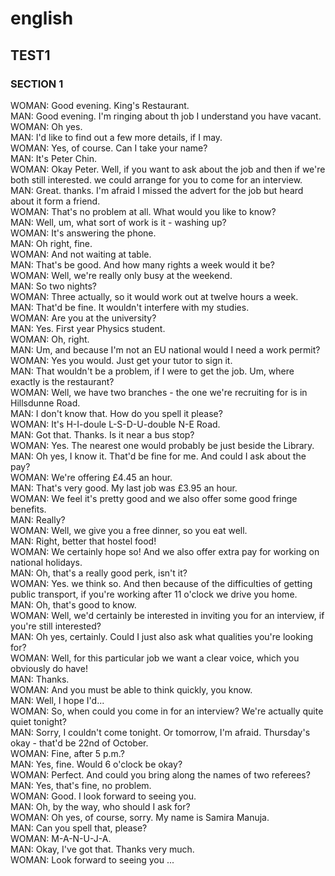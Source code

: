 # english
## TEST1

### SECTION 1
WOMAN: Good evening. King's Restaurant.  
MAN: Good evening. I'm ringing about th job I understand you have vacant.  
WOMAN: Oh yes.  
MAN: I'd like to find out a few more details, if I may.  
WOMAN: Yes, of course. Can I take your name?  
MAN: It's Peter Chin.  
WOMAN: Okay Peter. Well, if you want to ask about the job and then if we're both still interested. we could arrange for you to come for an interview.  
MAN: Great. thanks. I'm afraid I missed the advert for the job but heard about it form a friend.  
WOMAN: That's no problem at all. What would you like to know?  
MAN: Well, um, what sort of work is it - washing up?  
WOMAN: It's answering the phone.  
MAN: Oh right, fine.  
WOMAN: And not waiting at table.  
MAN: That's be good. And how many rights a week would it be?  
WOMAN: Well, we're really only busy at the weekend.  
MAN: So two nights?  
WOMAN: Three actually, so it would work out at twelve hours a week.  
MAN: That'd be fine. It wouldn't interfere with my studies.  
WOMAN: Are you at the university?  
MAN: Yes. First year Physics student.  
WOMAN: Oh, right.  
MAN: Um, and because I'm not an EU national would I need a work permit?  
WOMAN: Yes you would. Just get your tutor to sign it.  
MAN: That wouldn't be a problem, if I were to get the job. Um, where exactly is the restaurant?  
WOMAN: Well, we have two branches - the one we're recruiting for is in Hillsdunne Road.  
MAN: I don't know that. How do you spell it please?  
WOMAN: It's H-I-doule L-S-D-U-double N-E Road.  
MAN: Got that. Thanks. Is it near a bus stop?  
WOMAN: Yes. The nearest one would probably be just beside the Library.  
MAN: Oh yes, I know it. That'd be fine for me. And could I ask about the pay?  
WOMAN: We're offering £4.45 an hour.  
MAN: That's very good. My last job was £3.95 an hour.  
WOMAN: We feel it's pretty good and we also offer some good fringe benefits.  
MAN: Really?  
WOMAN: Well, we give you a free dinner, so you eat well.  
MAN: Right, better that hostel food!  
WOMAN: We certainly hope so! And we also offer extra pay for working on national holidays.  
MAN: Oh, that's a really good perk, isn't it?  
WOMAN: Yes. we think so. And then because of the difficulties of getting public transport, if you're working after 11 o'clock we drive you home.  
MAN: Oh, that's good to know.  
WOMAN: Well, we'd certainly be interested in inviting you for an interview, if you're still interested?  
MAN: Oh yes, certainly. Could I just also ask what qualities you're looking for?  
WOMAN: Well, for this particular job we want a clear voice, which you obviously do have!  
MAN: Thanks.  
WOMAN: And you must be able to think quickly, you know.  
MAN: Well, I hope I'd...  
WOMAN: So, when could you come in for an interview? We're actually quite quiet tonight?  
MAN: Sorry, I couldn't come tonight. Or tomorrow, I'm afraid. Thursday's okay - that'd be 22nd of October.  
WOMAN: Fine, after 5 p.m.?  
MAN: Yes, fine. Would 6 o'clock be okay?  
WOMAN: Perfect. And could you bring along the names of two referees?  
MAN: Yes, that's fine, no problem.  
WOMAN: Good. I look forward to seeing you.  
MAN: Oh, by the way, who should I ask for?  
WOMAN: Oh yes, of course, sorry. My name is Samira Manuja.  
MAN: Can you spell that, please?  
WOMAN: M-A-N-U-J-A.  
MAN: Okay, I've got that. Thanks very much.  
WOMAN: Look forward to seeing you ...  

